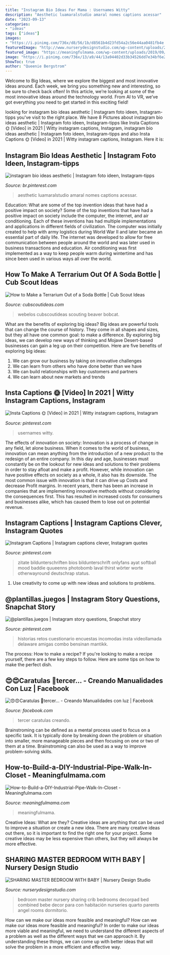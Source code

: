 ```yaml
---
title: "Instagram Bio Ideas For Mama : Usernames Witty"
description: "Aesthetic luamaralstudio amaral nomes captions acessar"
date: "2023-09-13"
categories:
- "ideas"
tags: ["ideas"]
images:
- "https://i.pinimg.com/736x/d8/56/1b/d8561b4d23fd54a2c56e44aa0481fb4e.jpg"
featuredImage: "http://www.nurserydesignstudio.com/wp-content/uploads/2019/04/sharing-master-bedroom-with-baby-7.jpg"
featured_image: "https://meaningfulmama.com/wp-content/uploads/2019/09/How-to-Build-a-DIY-Industrial-Pipe-Walk-In-Closet.png"
image: "https://i.pinimg.com/736x/13/a9/44/13a94402d33b34526dd7e34bf6e2ae7c.jpg"
ShowToc: true
author: "Queenie Bergstrom"
---
```



Welcome to Big Ideas, where we explore the biggest and most innovative ideas around. Each week, we bring you something new and interesting, so be sure to check back often! In this article, we’re looking at some of the most innovative ideas around the technology world. From AI to VR, we’ve got everything you need to get started in this exciting field!

	

		
looking for instagram bio ideas aesthetic | Instagram foto ideen, Instagram-tipps you've visit to the right place. We have 8 Pictures about instagram bio ideas aesthetic | Instagram foto ideen, Instagram-tipps like Insta Captions 🌞 [Video] in 2021 | Witty instagram captions, Instagram, instagram bio ideas aesthetic | Instagram foto ideen, Instagram-tipps and also Insta Captions 🌞 [Video] in 2021 | Witty instagram captions, Instagram. Here it is:
		
    
## Instagram Bio Ideas Aesthetic | Instagram Foto Ideen, Instagram-tipps

<img loading=lazy src="https://i.pinimg.com/736x/a6/50/68/a650684332c66837dd5f9c3028a6341a.jpg" onerror="this.onerror=null;this.src='https://tse4.mm.bing.net/th?id=OIP.bhr5NsUj7jc0zz4iNad4oAHaLG&amp;pid=15.1';" alt="instagram bio ideas aesthetic | Instagram foto ideen, Instagram-tipps">

_Source: br.pinterest.com_

>aesthetic luamaralstudio amaral nomes captions acessar. 

	

Education: What are some of the top invention ideas that have had a positive impact on society?
Some of the top inventions that have had a positive impact on society include the computer, the internet, and air conditioning. Each of these inventions has had multiple implementations and applications in different fields of civilization. The computer was initially created to help with army logistics during World War II and later became an essential part of daily life. The internet was developed to allow for free communication between people around the world and was later used in business transactions and education. Air conditioning was first implemented as a way to keep people warm during wintertime and has since been used in various ways all over the world.

    
## How To Make A Terrarium Out Of A Soda Bottle | Cub Scout Ideas

<img loading=lazy src="https://cubscoutideas.com/wp-content/uploads/2014/03/Terrarium-1.jpg" onerror="this.onerror=null;this.src='https://tse1.mm.bing.net/th?id=OIP.aE98otJSFN90jWC_wJnXdQHaLK&amp;pid=15.1';" alt="How to Make a Terrarium Out of a Soda Bottle | Cub Scout Ideas">

_Source: cubscoutideas.com_

>webelos cubscoutideas scouting beaver bobcat. 

	

What are the benefits of exploring big ideas?
Big ideas are powerful tools that can change the course of history. They come in all shapes and sizes, but they all have one common goal: to make a difference. By exploring big ideas, we can develop new ways of thinking and Mojave Desert-based businesses can gain a leg up on their competition. Here are five benefits of exploring big ideas: 
1. We can grow our business by taking on innovative challenges
2. We can learn from others who have done better than we have
3. We can build relationships with key customers and partners
4. We can learn about new markets and trends

    
## Insta Captions 🌞 [Video] In 2021 | Witty Instagram Captions, Instagram

<img loading=lazy src="https://i.pinimg.com/736x/13/a9/44/13a94402d33b34526dd7e34bf6e2ae7c.jpg" onerror="this.onerror=null;this.src='https://tse3.mm.bing.net/th?id=OIP.xcOm-xJmJkqEYqet9m0EUAHaNK&amp;pid=15.1';" alt="Insta Captions 🌞 [Video] in 2021 | Witty instagram captions, Instagram">

_Source: pinterest.com_

>usernames witty. 

	

The effects of innovation on society:
Innovation is a process of change in any field, let alone business. When it comes to the world of business, innovation can mean anything from the introduction of a new product to the redesign of an entire company. In this day and age, businesses must constantly be on the lookout for new ideas and solutions to their problems in order to stay afloat and make a profit.
However, while innovation can have positive effects on society as a whole, it also has its downside. The most common issue with innovation is that it can drive up Costs and decrease Profit margins. In recent years, there has been an increase in companies that are implementing innovative methods without considering the consequences first. This has resulted in increased costs for consumers and businesses alike, which has caused them to lose out on potential revenue.

    
## Instagram Captions | Instagram Captions Clever, Instagram Quotes

<img loading=lazy src="https://i.pinimg.com/736x/d8/56/1b/d8561b4d23fd54a2c56e44aa0481fb4e.jpg" onerror="this.onerror=null;this.src='https://tse4.mm.bing.net/th?id=OIP.6GSVexCzEtutc2SI88NzbQHaNH&amp;pid=15.1';" alt="Instagram Captions | Instagram captions clever, Instagram quotes">

_Source: pinterest.com_

>zitate bildunterschriften bios bildunterschrift onlyfans ayat softball mood baddie quueenns photobomb laval thirst wörter worte otherwayround deutschrap status. 

	

1. Use creativity to come up with new ideas and solutions to problems.

    
## @plantillas.juegos | Instagram Story Questions, Snapchat Story

<img loading=lazy src="https://i.pinimg.com/736x/57/c4/2c/57c42cc27aa10d091662c2c459705a9f.jpg" onerror="this.onerror=null;this.src='https://tse4.mm.bing.net/th?id=OIP.L0OGaNXS-nAaXDSOOMmhzQHaNK&amp;pid=15.1';" alt="@plantillas.juegos | Instagram story questions, Snapchat story">

_Source: pinterest.com_

>historias retos cuestionario encuestas incomodas insta videollamada delaware amigas combo bensinan mantikk. 

	

The process: How to make a recipe?
If you're looking to make a recipe yourself, there are a few key steps to follow. Here are some tips on how to make the perfect dish.

    
## 😍😍Caratulas 🌈tercer... - Creando Manualidades Con Luz | Facebook

<img loading=lazy src="https://lookaside.fbsbx.com/lookaside/crawler/media/?media_id=1140620002784849" onerror="this.onerror=null;this.src='https://tse3.mm.bing.net/th?id=OIP.2ftQLEgyaDzjYhZCiHSgzAHaJ4&amp;pid=15.1';" alt="😍😍Caratulas 🌈tercer... - Creando Manualidades con luz | Facebook">

_Source: facebook.com_

>tercer caratulas creando. 

	

Brainstroming can be defined as a mental process used to focus on a specific task. It is typically done by breaking down the problem or situation into smaller, more manageable pieces and then focusing on one or two of them at a time. Brainstroming can also be used as a way to improve problem-solving skills.

    
## How-to-Build-a-DIY-Industrial-Pipe-Walk-In-Closet - Meaningfulmama.com

<img loading=lazy src="https://meaningfulmama.com/wp-content/uploads/2019/09/How-to-Build-a-DIY-Industrial-Pipe-Walk-In-Closet.png" onerror="this.onerror=null;this.src='https://tse1.mm.bing.net/th?id=OIP.0Gv58mLuMIiK0-x6b_8J8AHaLH&amp;pid=15.1';" alt="How-to-Build-a-DIY-Industrial-Pipe-Walk-In-Closet - Meaningfulmama.com">

_Source: meaningfulmama.com_

>meaningfulmama. 

	

Creative Ideas: What are they?
Creative ideas are anything that can be used to improve a situation or create a new idea. There are many creative ideas out there, so it is important to find the right one for your project. Some creative ideas may be less expensive than others, but they will always be more effective.

    
## SHARING MASTER BEDROOM WITH BABY | Nursery Design Studio

<img loading=lazy src="http://www.nurserydesignstudio.com/wp-content/uploads/2019/04/sharing-master-bedroom-with-baby-7.jpg" onerror="this.onerror=null;this.src='https://tse2.mm.bing.net/th?id=OIP.QB2a5lAzegpe6IxrkGlH9gHaKH&amp;pid=15.1';" alt="SHARING MASTER BEDROOM WITH BABY | Nursery Design Studio">

_Source: nurserydesignstudio.com_

>bedroom master nursery sharing crib bedrooms decorpad bed combined bebe decor para con habitación nurseries quarto parents angel rooms dormitorio. 

	

How can we make our ideas more feasible and meaningful?
How can we make our ideas more feasible and meaningful? In order to make our ideas more viable and meaningful, we need to understand the different aspects of a problem as well as the different ways that we can approach it. By understanding these things, we can come up with better ideas that will solve the problem in a more efficient and effective way.


